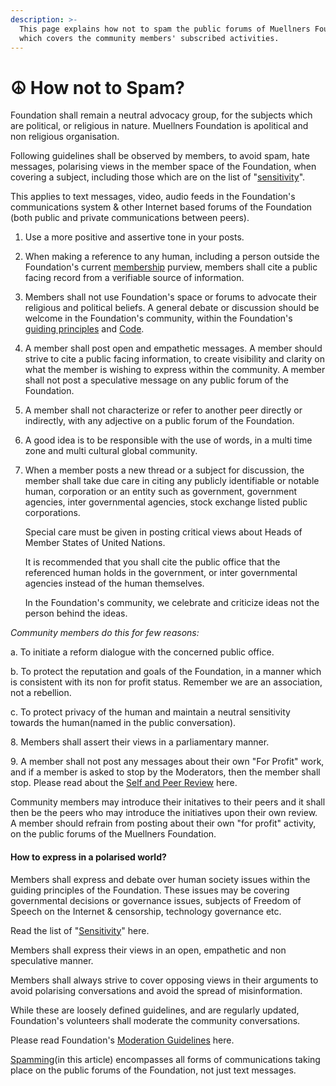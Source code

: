 ```yaml
---
description: >-
  This page explains how not to spam the public forums of Muellners Foundation,
  which covers the community members' subscribed activities.
---
```


# ☮ How not to Spam?

Foundation shall remain a neutral advocacy group, for the subjects which are political, or religious in nature. Muellners Foundation is apolitical and non religious organisation.&#x20;

Following guidelines shall be observed by members, to avoid spam, hate messages, polarising views in the member space of the Foundation, when covering a subject, including those which are on the list of "[sensitivity](list-of-sensitivity.md)".

This applies to text messages, video, audio feeds in the Foundation's communications system & other Internet based forums of the Foundation (both public and private communications between peers).

1. Use a more positive and assertive tone in your posts.
2. When making a reference to any human, including a person outside the Foundation's current [membership](../../../foundation/citizenship/) purview, members shall cite a public facing record from a verifiable source of information. &#x20;
3. Members shall not use Foundation's space or forums to advocate their religious and political beliefs. A general debate or discussion should be welcome in the Foundation's community, within the Foundation's [guiding principles](../../../guiding-principles.md) and [Code](../../../charters/code-of-conduct.md).&#x20;
4. A member shall post open and empathetic messages. A member should strive to cite a public facing information, to create visibility and clarity on what the member is wishing to express within the community. A member shall not post a speculative message on any public forum of the Foundation.
5. A member shall not characterize or refer to another peer directly or indirectly, with any adjective on a public forum of the Foundation.&#x20;
6. A good idea is to be responsible with the use of words, in a multi time zone and multi cultural global community.
7.  When a member posts a new thread or a subject for discussion, the member shall take due care in citing any publicly identifiable or notable human, corporation or an entity such as government, government agencies, inter governmental agencies, stock exchange listed public corporations.&#x20;

    Special care must be given in posting critical views about Heads of Member States of United Nations.

    It is recommended that you shall cite the public office that the referenced human holds in the government, or inter governmental agencies instead of the human themselves.&#x20;

    In the Foundation's community, we celebrate and criticize ideas not the person behind the ideas.&#x20;

_Community members do this for few reasons:_

a. To initiate a reform dialogue with the concerned public office.

b. To protect the reputation and goals of the Foundation, in a manner which is consistent with its non for profit status. Remember we are an association, not a rebellion.

c. To protect privacy of the human and maintain a neutral sensitivity towards the human(named in the public conversation).

8\. Members shall assert their views in a parliamentary manner.

9\. A member shall not post any messages about their own "For Profit" work, and if a member is asked to stop by the Moderators, then the member shall stop. Please read about the [Self and Peer Review](../../../charters/open-governance/peer-review.md) here.

Community members may introduce their initatives to their peers and it shall then be the peers who may introduce the initiatives upon their own review. A member should refrain from posting about their own "for profit" activity, on the public forums of the Muellners Foundation.

#### How to express in a polarised world?

Members shall express and debate over human society issues within the guiding principles of the Foundation. These issues may be covering governmental decisions or governance issues, subjects of Freedom of Speech on the Internet & censorship, technology governance etc.&#x20;

Read the list of "[Sensitivity](list-of-sensitivity.md)" here.

Members shall express their views in an open, empathetic and non speculative manner.&#x20;

Members shall always strive to cover opposing views in their arguments to avoid polarising conversations and avoid the spread of misinformation.&#x20;

While these are loosely defined guidelines, and are regularly updated, Foundation's volunteers shall moderate the community conversations.&#x20;

Please read Foundation's [Moderation Guidelines](../) here.

[Spamming](https://en.wikipedia.org/wiki/Spamming)(in this article) encompasses all forms of communications taking place on the public forums of the Foundation, not just text messages.

